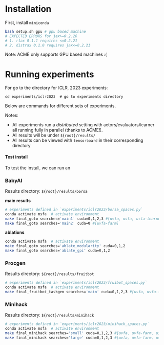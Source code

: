 # Installation 

First, install `miniconda`

```bash
bash setup.sh gpu # gpu based machine
# EXPECTED ERRORS for jax>=0.2.26
# 1. rlax 0.1.1 requires <=0.2.21
# 2. distrax 0.1.0 requires jax<=0.2.21
```
Note: ACME only supports GPU based machines :(



# Running experiments

For go to the directory for ICLR, 2023 experiments:
```
cd experiments/iclr2023  # go to experiments directory
```
Below are commands for different sets of experiments. 

Notes:

* All experiments run a *distributed* setting with actors/evaluators/learner all running fully in parallel (thanks to ACME!).
* All results will be under `${root}/results/`
* All results can be viewed with `tensorboard` in their corresponding directory

#### Test install

To test the install, we can run an




### BabyAI

Results directory: `${root}/results/borsa`

**main results**

```bash
# experiments defined in `experiments/iclr2023/borsa_spaces.py`
conda activate msfa  # activate environment
make final_goto searches='main1' cuda=0,1,2,3 #[uvfa, usfa, usfa-learnerd, msfa]
make final_goto searches='main2' cuda=0 #[uvfa-farm]
```

**ablations**

```bash
conda activate msfa  # activate environment
make final_goto searches='ablate_modularity' cuda=0,1,2
make final_goto searches='ablate_gpi' cuda=0,1,2
```



### Procgen

Results directory: `${root}/results/fruitbot`

```bash
# experiments defined in `experiments/iclr2023/fruibot_spaces.py`
conda activate msfa  # activate environment
make final_fruitbot_taskgen searches='main' cuda=0,1,2,3 #[uvfa, uvfa-farm, usfa-learnerd, msfa]
```



### Minihack

Results directory: `${root}/results/minihack`

```bash
# experiments defined in `experiments/iclr2023/minihack_spaces.py`
conda activate msfa  # activate environment
make final_minihack searches='small' cuda=0,1,2,3 #[uvfa, uvfa-farm, usfa-learnerd, msfa]
make final_minihack searches='large' cuda=0,1,2,3 #[uvfa, uvfa-farm, usfa-learnerd, msfa]
```




